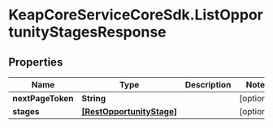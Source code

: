 # KeapCoreServiceCoreSdk.ListOpportunityStagesResponse

## Properties

Name | Type | Description | Notes
------------ | ------------- | ------------- | -------------
**nextPageToken** | **String** |  | [optional] 
**stages** | [**[RestOpportunityStage]**](RestOpportunityStage.md) |  | [optional] 


